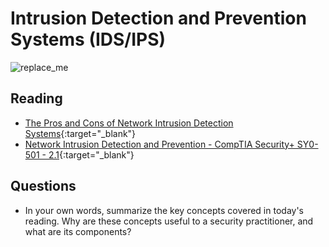 # Intrusion Detection and Prevention Systems (IDS/IPS) 

![replace_me](https://codeworks.blob.core.windows.net/public/assets/img/illustrations/placeholder.svg)

## Reading

- [The Pros and Cons of Network Intrusion Detection Systems](https://blog.rapid7.com/2017/01/11/the-pros-cons-of-intrusion-detection-systems/){:target="_blank"}
- [Network Intrusion Detection and Prevention - CompTIA Security+ SY0-501 - 2.1](https://www.youtube.com/watch?v=hEgWPWIuq_s&ab_channel=ProfessorMesser){:target="_blank"}


## Questions
- In your own words, summarize the key concepts covered in today's reading. Why are these concepts useful to a security practitioner, and what are its components?

